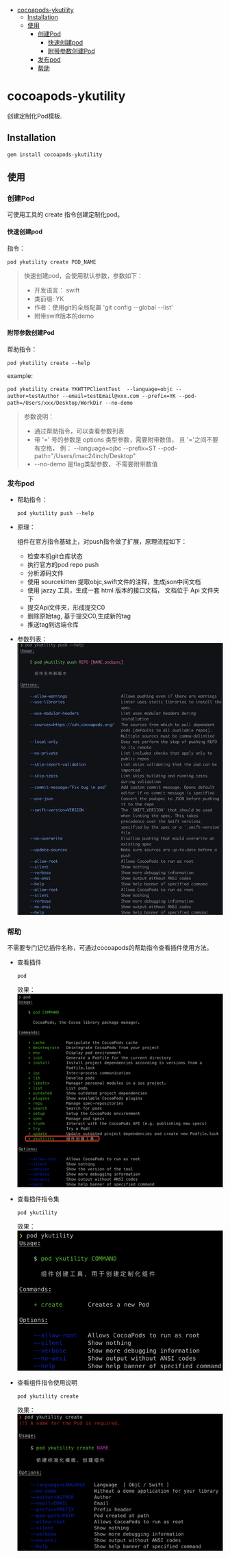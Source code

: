 - [cocoapods-ykutility](#cocoapods-ykutility)
  - [Installation](#installation)
  - [使用](#使用)
    - [创建Pod](#创建pod)
      - [快速创建pod](#快速创建pod)
      - [附带参数创建Pod](#附带参数创建pod)
    - [发布pod](#发布pod)
    - [帮助](#帮助)
    
# cocoapods-ykutility

创建定制化Pod模板.

## Installation

    gem install cocoapods-ykutility

## 使用

### 创建Pod

可使用工具的 create 指令创建定制化pod。

#### 快速创建pod
  
  指令：

  ```shell
  pod ykutility create POD_NAME
  ```

> 快速创建pod，会使用默认参数，参数如下：
>
> - 开发语言： swift
> - 类前缀: YK
> - 作者：使用git的全局配置 'git config --global --list'
> - 附带swift版本的demo

#### 附带参数创建Pod
  
帮助指令：

```shell
pod ykutility create --help
```
  
example:
  
```shell
pod ykutility create YKHTTPClientTest  --language=objc --author=testAuthor --email=testEmail@xxx.com --prefix=YK --pod-path=/Users/xxx/Desktop/WorkDir --no-demo
```
  
  > 参数说明：
  >
  > - 通过帮助指令，可以查看参数列表
  > - 带 '=' 号的参数是 options 类型参数，需要附带数值， 且 '='之间不要有空格， 例： --language=ojbc  --prefix=ST --pod-path="/Users/imac24inch/Desktop"
  > - --no-demo 是flag类型参数， 不需要附带数值

### 发布pod

- 帮助指令：

  ```shell
  pod ykutility push --help
  ```

- 原理：

  组件在官方指令基础上，对push指令做了扩展，原理流程如下：

  - 检查本机git仓库状态
  - 执行官方的pod repo push 
  - 分析源码文件
  - 使用 sourcekitten 提取objc,swift文件的注释，生成json中间文档
  - 使用 jazzy 工具，生成一套 html 版本的接口文档， 文档位于 Api 文件夹下
  - 提交Api文件夹，形成提交C0
  - 删除原始tag, 基于提交C0,生成新的tag
  - 推送tag到远端仓库

- 参数列表：
  ![img](./ReadMeResource/04.png)

### 帮助

不需要专门记忆插件名称，可通过cocoapods的帮助指令查看插件使用方法。

- 查看插件

  ```shell
  pod
  ```
  
  效果：
  ![img](./ReadMeResource/01.png)
  
- 查看插件指令集

  ```shell
  pod ykutility
  ```

  效果：
  ![img](./ReadMeResource/02.png)

- 查看组件指令使用说明

  ```shell
  pod ykutility create
  ```

  效果：
  ![img](./ReadMeResource/03.png)
